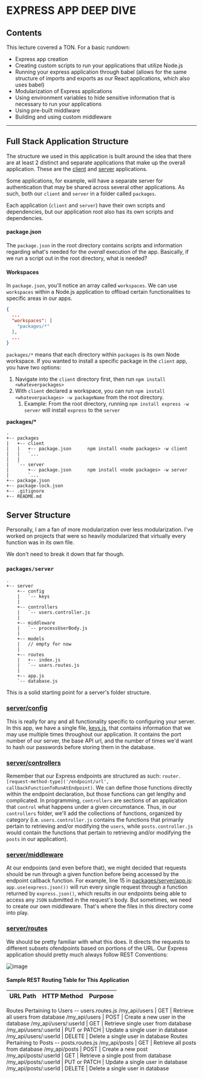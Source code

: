 # EXPRESS APP DEEP DIVE

## Contents
This lecture covered a TON. For a basic rundown:
- Express app creation
- Creating custom scripts to run your applications that utilize Node.js
- Running your express application through babel (allows for the same structure of imports and exports as our React applications, which also uses babel)
- Modularization of Express applications
- Using environment variables to hide sensitive information that is necessary to run your applications
- Using pre-built middlware
- Building and using custom middleware

--- 

## Full Stack Application Structure

The structure we used in this application is built around the idea that there are at least 2 distinct and separate applications that make up the overall application. These are the [client](packages/client) and [server](packages/server) applications.

Some applications, for example, will have a separate server for authentication that may be shared across several other applications. As such, both our `client` and `server` in a folder called `packages`.

Each application (`client` and `server`) have their own scripts and dependencies, but our application root also has its own scripts and dependencies.

#### **package.json**
The `package.json` in the root directory contains scripts and information regarding what's needed for the *overall* execution of the app. Basically, if we run a script out in the root directory, what is needed?

#### **Workspaces**
In `package.json`, you'll notice an array called `workspaces`. We can use `workspaces` within a Node.js application to offload certain functionalities to specific areas in our apps.

```json
{
  ...
  "workspaces": [
    "packages/*"
  ],
  ...
}
```

`packages/*` means that each directory within `packages` is its own Node workspace. If you wanted to install a specific package in the `client` app, you have two options:
1. Navigate into the `client` directory first, then run `npm install <whateverpackages>`
2. With `client` declared a workspace, you can run `npm install <whateverpackages> -w packageName` from the root directory.
   1. Example: From the root directory, running `npm install express -w server` will install `express` to the `server`

**packages/\***
```
.
+-- packages
|   +-- client                
|   |   +-- package.json      npm install <node packages> -w client
|   |   `...                  
|   |
|   `-- server                
|       +-- package.json      npm install <node packages> -w server
|       `...                  
+-- package.json
+-- package-lock.json
+-- .gitignore
+-- README.md

```

## Server Structure
Personally, I am a fan of more modularization over less modularization. I've worked on projects that were so heavily modularized that virtually every function was in its own file.

We don't need to break it down that far though.

### `packages/server`

```
.
+-- server
    +-- config
    |   `-- keys
    |
    +-- controllers
    |   `-- users.controller.js
    |
    +-- middleware
    |   `-- processUserBody.js
    |
    +-- models
    |   // empty for now
    |
    +-- routes
    |   +-- index.js
    |   `-- users.routes.js
    |
    +-- app.js
    `-- database.js
```

This is a solid starting point for a server's folder structure.
### **[server/config](packages/server/config)**
This is really for any and all functionality specific to configuring your server. In this app, we have a single file, [keys.js](packages/server/config/keys.js), that contains information that we may use multiple times throughout our application. It contains the port number of our server, the base API url, and the number of times we'd want to hash our passwords before storing them in the database.

### **[server/controllers](packages/server/controllers)** 
Remember that our Express endpoints are structured as such: `router.[request-method-type]('/endpoint/url', callbackFunctionToRunAtEndpoint)`. We can define those functions directly within the endpoint declaration, but those functions can get lengthy and complicated. In programming, `controllers` are sections of an application that `control` what happens under a given circumstance. Thus, in our `controllers` folder, we'll add the collections of functions, organized by category (i.e. `users.controller.js` contains the functions that primarily pertain to retrieving and/or modifying the `users`, while `posts.controller.js` would contain the functions that pertain to retrieving and/or modifying the `posts` in our application).

### **[server/middleware](packages/server/middleware)**
At our endpoints (and even before that), we might decided that requests should be run through a given function before being accessed by the endpoint callback function. For example, line 15 in [packages/server/app.js](packages/server/app.js): `app.use(express.json())` will run every single request through a function returned by `express.json()`, which results in our endpoints being able to access any `JSON` submitted in the request's body. But sometimes, we need to create our own middleware. That's where the files in this directory come into play.

### **[server/routes](packages/server/routes)** 
We should be pretty familiar with what this does. It directs the requests to different subsets ofendpoints based on portions of the URL. Our Express application should pretty much always follow REST Conventions:

![image](https://www.dropbox.com/s/k7mkxev38ddw1eo/intro-to-restful-routing-rest-routes.png?raw=1)


#### Sample REST Routing Table for This Application
URL Path | HTTP Method | Purpose
--- | --- | --- 
Routes Pertaining to Users -- users.routes.js
/my_api/users | GET | Retrieve all users from database
/my_api/users | POST | Create a new user in the database
/my_api/users/:userId | GET | Retrieve single user from database
/my_api/users/:userId | PUT or PATCH | Update a single user in database
/my_api/users/:userId | DELETE | Delete a single user in database
Routes Pertaining to Posts -- posts.routes.js
/my_api/posts | GET | Retrieve all posts from database
/my_api/posts | POST | Create a new post
/my_api/posts/:userId | GET | Retrieve a single post from database
/my_api/posts/:userId | PUT or PATCH | Update a single user in database
/my_api/posts/:userId | DELETE | Delete a single user in database

